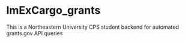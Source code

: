 # ImExCargo_grants
This is a Northeastern University CPS student backend for automated grants.gov API queries
